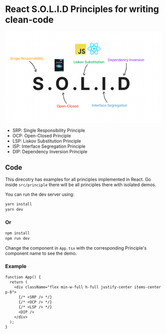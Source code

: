 # React S.O.L.I.D Principles for writing clean-code

![SOLID Principles](./src/assets/solid-principles.png)

- SRP: Single Responsibility Principle
- OCP: Open-Closed Principle
- LSP: Liskov Substitution Principle
- ISP: Interface Segregation Principle
- DIP: Dependency Inversion Principle

## Code

This direcotry has examples for all principles implemented in React. Go inside `src/principle` there will be all principles there with isolated demos.

You can run the dev server using:

```bash
yarn install
yarn dev
```

### Or

```bash
npm install 
npm run dev
```

Change the component in `App.tsx` with the corresponding Principle's component name to see the demo.

### Example

```tsx
function App() {
  return (
    <div className="flex min-w-full h-full justify-center items-center p-8">
      {/* <SRP /> */}
      {/* <OCP /> */}
      {/* <LSP /> */}
      <DIP />
    </div>
  );
}
```
